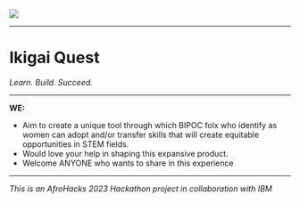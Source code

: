 <img align="center" src="iQ_Logo.png"/>

---

# Ikigai Quest
*Learn. Build. Succeed.*

---

**WE:**
- Aim to create a unique tool through which BIPOC folx who identify as women can adopt and/or transfer skills that will create equitable opportunities in STEM fields.
- Would love your help in shaping this expansive product.
- Welcome ANYONE who wants to share in this experience

---

*This is an AfroHacks 2023 Hackathon project in collaboration with IBM*
